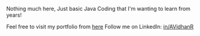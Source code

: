 Nothing much here, Just basic Java Coding that I'm wanting to learn from years!

Feel free to visit my portfolio from [here](https://itsvidhanreddy.vercel.app)
Follow me on LinkedIn: [in/AVidhanR](https://linkedin.com/in/AVidhanR)